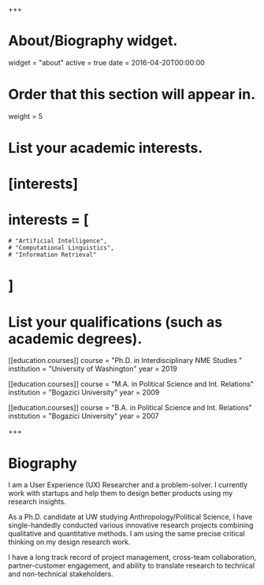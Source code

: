 +++
# About/Biography widget.
widget = "about"
active = true
date = 2016-04-20T00:00:00

# Order that this section will appear in.
weight = 5

# List your academic interests.
# [interests]
#   interests = [
    # "Artificial Intelligence",
    # "Computational Linguistics",
    # "Information Retrieval"
  # ]

# List your qualifications (such as academic degrees).
[[education.courses]]
  course = "Ph.D. in Interdisciplinary NME Studies "
  institution = "University of Washington"
  year = 2019

[[education.courses]]
  course = "M.A. in Political Science and Int. Relations"
  institution = "Bogazici University"
  year = 2009

[[education.courses]]
  course = "B.A. in Political Science and Int. Relations"
  institution = "Bogazici University"
  year = 2007
 
+++

# Biography

I am a User Experience (UX) Researcher and a problem-solver. I currently work with startups and help them to design better products using my research insights.

As a Ph.D. candidate at UW studying Anthropology/Political Science, I have single-handedly conducted various innovative research projects combining qualitative and quantitative methods. I am using the same precise critical thinking on my design research work.

I have a long track record of project management, cross-team collaboration, partner-customer engagement, and ability to translate research to technical and non-technical stakeholders.
